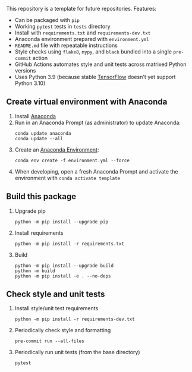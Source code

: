 This repository is a template for future repositories.  Features:
- Can be packaged with `pip`
- Working `pytest` tests in `tests` directory
- Install with `requirements.txt` and `requirements-dev.txt`
- Anaconda environment prepared with `environment.yml`
- `README.md` file with repeatable instructions
- Style checks using `flake8`, `mypy`, and `black` bundled into a single `pre-commit` action
- GitHub Actions automates style and unit tests across matrixed Python versions
- Uses Python 3.9 (because stable [TensorFlow](https://www.tensorflow.org/install/pip) doesn't yet support Python 3.10)

## Create virtual environment with Anaconda
1. Install [Anaconda](https://docs.anaconda.com/anaconda/install/index.html)
2. Run in an Anaconda Prompt (as administrator) to update Anaconda:
   ```
   conda update anaconda
   conda update --all
   ```
3. Create an [Anaconda Environment](https://docs.conda.io/projects/conda/en/latest/user-guide/tasks/manage-environments.html):
   ```
   conda env create -f environment.yml --force
   ```
4. When developing, open a fresh Anaconda Prompt and activate the environment with `conda activate template`

## Build this package
1. Upgrade pip
    ```
    python -m pip install --upgrade pip
    ```
2. Install requirements
    ```
    python -m pip install -r requirements.txt
    ```
3. Build
    ```
    python -m pip install --upgrade build
    python -m build
    python -m pip install -e . --no-deps
    ```

## Check style and unit tests
1. Install style/unit test requirements
    ```
    python -m pip install -r requirements-dev.txt
    ```
2. Periodically check style and formatting
    ```
    pre-commit run --all-files
    ```
3. Periodically run unit tests (from the base directory)
    ```
    pytest
    ```
